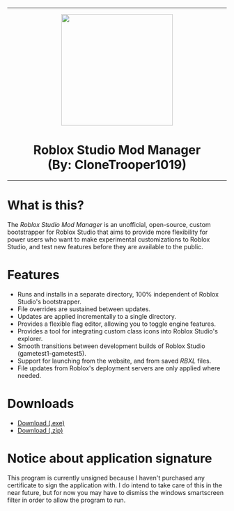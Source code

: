 <hr/>

<p align="center">
  <img width="256" height="256" src="https://raw.githubusercontent.com/CloneTrooper1019/Roblox-Studio-Mod-Manager/master/ProjectSrc/Resources/Logo.png"><h1 align=center>Roblox Studio Mod Manager<br/>(By: CloneTrooper1019)</h1>
  
</p>

<hr/>

# What is this?

The _Roblox Studio Mod Manager_ is an unofficial, open-source, custom bootstrapper for Roblox Studio that aims to provide more flexibility for power users who want to make experimental customizations to Roblox Studio, and test new features before they are available to the public.



# Features
* Runs and installs in a separate directory, 100% independent of Roblox Studio's bootstrapper.
* File overrides are sustained between updates.
* Updates are applied incrementally to a single directory.
* Provides a flexible flag editor, allowing you to toggle engine features.
* Provides a tool for integrating custom class icons into Roblox Studio's explorer.
* Smooth transitions between development builds of Roblox Studio (gametest1-gametest5).
* Support for launching from the website, and from saved _RBXL_ files.
* File updates from Roblox's deployment servers are only applied where needed.

# Downloads

* <a href="https://github.com/CloneTrooper1019/Roblox-Studio-Mod-Manager/raw/master/RobloxStudioModManager.exe">Download (.exe)</a></h1>
* <a href="https://github.com/CloneTrooper1019/Roblox-Studio-Mod-Manager/archive/master.zip">Download (.zip)</a>

# Notice about application signature

This program is currently unsigned because I haven't purchased any certificate to sign the application with. I do intend to take care of this in the near future, but for now you may have to dismiss the windows smartscreen filter in order to allow the program to run.
